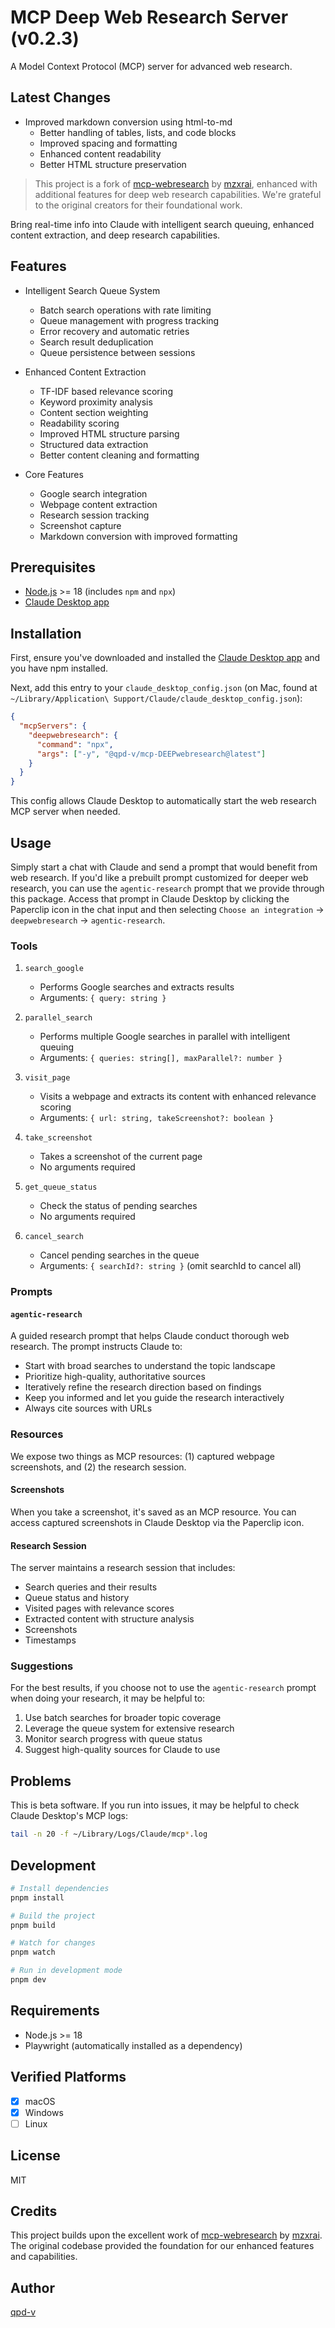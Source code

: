 # MCP Deep Web Research Server (v0.2.3)

A Model Context Protocol (MCP) server for advanced web research.

## Latest Changes

- Improved markdown conversion using html-to-md
  * Better handling of tables, lists, and code blocks
  * Improved spacing and formatting
  * Enhanced content readability
  * Better HTML structure preservation

> This project is a fork of [mcp-webresearch](https://github.com/mzxrai/mcp-webresearch) by [mzxrai](https://github.com/mzxrai), enhanced with additional features for deep web research capabilities. We're grateful to the original creators for their foundational work.

Bring real-time info into Claude with intelligent search queuing, enhanced content extraction, and deep research capabilities.

## Features

- Intelligent Search Queue System
  - Batch search operations with rate limiting
  - Queue management with progress tracking
  - Error recovery and automatic retries
  - Search result deduplication
  - Queue persistence between sessions

- Enhanced Content Extraction
  - TF-IDF based relevance scoring
  - Keyword proximity analysis
  - Content section weighting
  - Readability scoring
  - Improved HTML structure parsing
  - Structured data extraction
  - Better content cleaning and formatting

- Core Features
  - Google search integration
  - Webpage content extraction
  - Research session tracking
  - Screenshot capture
  - Markdown conversion with improved formatting

## Prerequisites

- [Node.js](https://nodejs.org/) >= 18 (includes `npm` and `npx`)
- [Claude Desktop app](https://claude.ai/download)

## Installation

First, ensure you've downloaded and installed the [Claude Desktop app](https://claude.ai/download) and you have npm installed.

Next, add this entry to your `claude_desktop_config.json` (on Mac, found at `~/Library/Application\ Support/Claude/claude_desktop_config.json`):

```json
{
  "mcpServers": {
    "deepwebresearch": {
      "command": "npx",
      "args": ["-y", "@qpd-v/mcp-DEEPwebresearch@latest"]
    }
  }
}
```

This config allows Claude Desktop to automatically start the web research MCP server when needed.

## Usage

Simply start a chat with Claude and send a prompt that would benefit from web research. If you'd like a prebuilt prompt customized for deeper web research, you can use the `agentic-research` prompt that we provide through this package. Access that prompt in Claude Desktop by clicking the Paperclip icon in the chat input and then selecting `Choose an integration` → `deepwebresearch` → `agentic-research`.

### Tools

1. `search_google`
   - Performs Google searches and extracts results
   - Arguments: `{ query: string }`

2. `parallel_search`
   - Performs multiple Google searches in parallel with intelligent queuing
   - Arguments: `{ queries: string[], maxParallel?: number }`

3. `visit_page`
   - Visits a webpage and extracts its content with enhanced relevance scoring
   - Arguments: `{ url: string, takeScreenshot?: boolean }`

4. `take_screenshot`
   - Takes a screenshot of the current page
   - No arguments required

5. `get_queue_status`
   - Check the status of pending searches
   - No arguments required

6. `cancel_search`
   - Cancel pending searches in the queue
   - Arguments: `{ searchId?: string }` (omit searchId to cancel all)

### Prompts

#### `agentic-research`
A guided research prompt that helps Claude conduct thorough web research. The prompt instructs Claude to:
- Start with broad searches to understand the topic landscape
- Prioritize high-quality, authoritative sources
- Iteratively refine the research direction based on findings
- Keep you informed and let you guide the research interactively
- Always cite sources with URLs

### Resources

We expose two things as MCP resources: (1) captured webpage screenshots, and (2) the research session.

#### Screenshots

When you take a screenshot, it's saved as an MCP resource. You can access captured screenshots in Claude Desktop via the Paperclip icon.

#### Research Session

The server maintains a research session that includes:
- Search queries and their results
- Queue status and history
- Visited pages with relevance scores
- Extracted content with structure analysis
- Screenshots
- Timestamps

### Suggestions

For the best results, if you choose not to use the `agentic-research` prompt when doing your research, it may be helpful to:
1. Use batch searches for broader topic coverage
2. Leverage the queue system for extensive research
3. Monitor search progress with queue status
4. Suggest high-quality sources for Claude to use

## Problems

This is beta software. If you run into issues, it may be helpful to check Claude Desktop's MCP logs:

```bash
tail -n 20 -f ~/Library/Logs/Claude/mcp*.log
```

## Development

```bash
# Install dependencies
pnpm install

# Build the project
pnpm build

# Watch for changes
pnpm watch

# Run in development mode
pnpm dev
```

## Requirements

- Node.js >= 18
- Playwright (automatically installed as a dependency)

## Verified Platforms

- [x] macOS
- [x] Windows
- [ ] Linux

## License

MIT

## Credits

This project builds upon the excellent work of [mcp-webresearch](https://github.com/mzxrai/mcp-webresearch) by [mzxrai](https://github.com/mzxrai). The original codebase provided the foundation for our enhanced features and capabilities.

## Author

[qpd-v](https://github.com/qpd-v)